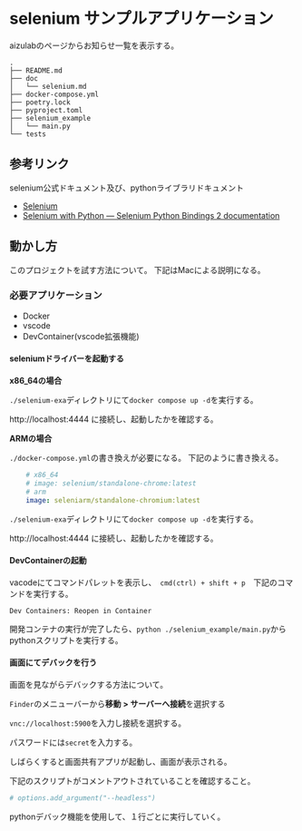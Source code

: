 # selenium サンプルアプリケーション

aizulabのページからお知らせ一覧を表示する。

```
.
├── README.md
├── doc
│   └── selenium.md
├── docker-compose.yml
├── poetry.lock
├── pyproject.toml
├── selenium_example
│   └── main.py
└── tests
```

## 参考リンク

selenium公式ドキュメント及び、pythonライブラリドキュメント

- [Selenium](https://www.selenium.dev/ja/)
- [Selenium with Python — Selenium Python Bindings 2 documentation](https://selenium-python.readthedocs.io/)

## 動かし方

このプロジェクトを試す方法について。
下記はMacによる説明になる。

### 必要アプリケーション

- Docker
- vscode
- DevContainer(vscode拡張機能)

#### seleniumドライバーを起動する

**x86_64の場合**

`./selenium-exa`ディレクトリにて`docker compose up -d`を実行する。

http://localhost:4444 に接続し、起動したかを確認する。

**ARMの場合**

`./docker-compose.yml`の書き換えが必要になる。
下記のように書き換える。

```yaml
    # x86_64
    # image: selenium/standalone-chrome:latest
    # arm
    image: seleniarm/standalone-chromium:latest
```

`./selenium-exa`ディレクトリにて`docker compose up -d`を実行する。

http://localhost:4444 に接続し、起動したかを確認する。

#### DevContainerの起動

vacodeにてコマンドパレットを表示し、　`cmd(ctrl) + shift + p`　下記のコマンドを実行する。

`Dev Containers: Reopen in Container`

開発コンテナの実行が完了したら、`python ./selenium_example/main.py`からpythonスクリプトを実行する。


#### 画面にてデバックを行う

画面を見ながらデバックする方法について。


`Finder`のメニューバーから**移動 > サーバーへ接続**を選択する

`vnc://localhost:5900`を入力し接続を選択する。

パスワードには`secret`を入力する。

しばらくすると画面共有アプリが起動し、画面が表示される。

下記のスクリプトがコメントアウトされていることを確認すること。

```python
# options.add_argument("--headless")
```

pythonデバック機能を使用して、１行ごとに実行していく。
